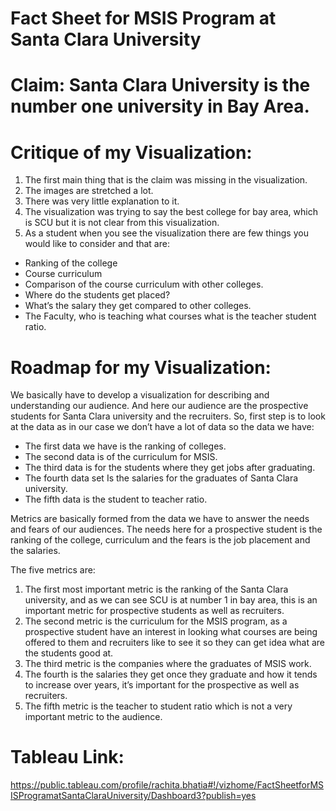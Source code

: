 # Fact Sheet for MSIS Program at Santa Clara University

# Claim: Santa Clara University is the number one university in Bay Area. 

# Critique of my Visualization: 
1.	The first main thing that is the claim was missing in the visualization.
2.	The images are stretched a lot.
3.	There was very little explanation to it.
4.	The visualization was trying to say the best college for bay area, which is SCU but it is not clear from this visualization.
5.	As a student when you see the visualization there are few things you would like to consider and that are:
-	Ranking of the college
-	Course curriculum
-	Comparison of the course curriculum with other colleges.
-	Where do the students get placed?
-	What’s the salary they get compared to other colleges.
-	The Faculty, who is teaching what courses what is the teacher student ratio.

# Roadmap for my Visualization:

We basically have to develop a visualization for describing and understanding our audience. And here our audience are the prospective students for Santa Clara university and the recruiters. 
So, first step is to look at the data as in our case we don’t have a lot of data so the data we have:
-	The first data we have is the ranking of colleges.
-	The second data is of the curriculum for MSIS.
-	The third data is for the students where they get jobs after graduating.
-	The fourth data set Is the salaries for the graduates of Santa Clara university.
-	The fifth data is the student to teacher ratio. 

Metrics are basically formed from the data we have to answer the needs and fears of our audiences. The needs here for a prospective student is the ranking of the college, curriculum and the fears is the job placement and the salaries. 

The five metrics are:

1.	The first most important metric is the ranking of the Santa Clara university, and as we can see SCU is at number 1 in bay area, this is an important metric for prospective students as well as recruiters.  
2.	The second metric is the curriculum for the MSIS program, as a prospective student have an interest in looking what courses are being offered to them and recruiters like to see it so they can get idea what are the students good at. 
3.	The third metric is the companies where the graduates of MSIS work.
4.	The fourth is the salaries they get once they graduate and how it tends to increase over years, it’s important for the prospective as well as recruiters. 
5.	The fifth metric is the teacher to student ratio which is not a very important metric to the audience. 

# Tableau Link:
https://public.tableau.com/profile/rachita.bhatia#!/vizhome/FactSheetforMSISProgramatSantaClaraUniversity/Dashboard3?publish=yes
